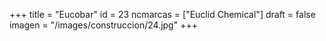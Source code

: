 +++
title = "Eucobar"
id = 23
ncmarcas = ["Euclid Chemical"]
draft = false
imagen = "/images/construccion/24.jpg"
+++

<!--more-->